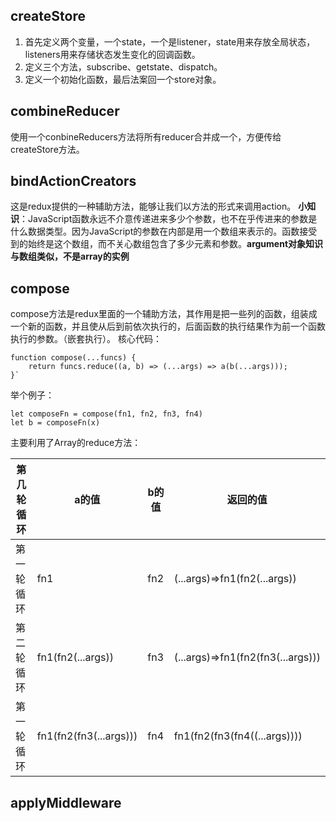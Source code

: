 ## createStore
1. 首先定义两个变量，一个state，一个是listener，state用来存放全局状态，listeners用来存储状态发生变化的回调函数。
2. 定义三个方法，subscribe、getstate、dispatch。
3. 定义一个初始化函数，最后法案回一个store对象。
## combineReducer
使用一个conbineReducers方法将所有reducer合并成一个，方便传给createStore方法。
## bindActionCreators
这是redux提供的一种辅助方法，能够让我们以方法的形式来调用action。
**小知识**：JavaScript函数永远不介意传递进来多少个参数，也不在乎传进来的参数是什么数据类型。因为JavaScript的参数在内部是用一个数组来表示的。函数接受到的始终是这个数组，而不关心数组包含了多少元素和参数。**argument对象知识与数组类似，不是array的实例**
## compose
compose方法是redux里面的一个辅助方法，其作用是把一些列的函数，组装成一个新的函数，并且使从后到前依次执行的，后面函数的执行结果作为前一个函数执行的参数。（嵌套执行）。
核心代码：
```
function compose(...funcs) {
    return funcs.reduce((a, b) => (...args) => a(b(...args)));
}`
```
举个例子：
```
let composeFn = compose(fn1, fn2, fn3, fn4)
let b = composeFn(x)
```
主要利用了Array的reduce方法：

|第几轮循环|a的值|b的值|返回的值|
|-|-|-|-|
|第一轮循环|fn1|fn2|(...args)=>fn1(fn2(...args))|
|第二轮循环|fn1(fn2(...args))|fn3|(...args)=>fn1(fn2(fn3(...args)))|
|第一轮循环|fn1(fn2(fn3(...args)))|fn4|fn1(fn2(fn3(fn4((...args))))|
## applyMiddleware
